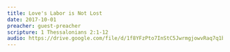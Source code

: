 ```yaml
---
title: Love's Labor is Not Lost
date: 2017-10-01
preacher: guest-preacher
scripture: 1 Thessalonians 2:1-12
audio: https://drive.google.com/file/d/1f8YFzPto7InStC5JwrmgjowvRaq7q1bv/view
---
```

